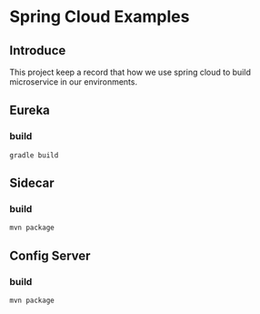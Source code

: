 # Spring Cloud Examples

## Introduce

This project keep a record that how we use spring cloud to build microservice in our environments.

## Eureka

### build

```shell
gradle build
```

## Sidecar

### build

```
mvn package
```

## Config Server

### build

```
mvn package
```
